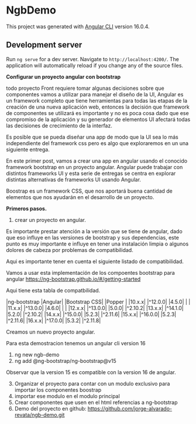 # NgbDemo

This project was generated with [Angular CLI](https://github.com/angular/angular-cli) version 16.0.4.

## Development server

Run `ng serve` for a dev server. Navigate to `http://localhost:4200/`. The application will automatically reload if you change any of the source files.

**Configurar un proyecto angular con bootstrap**

todo proyecto Front requiere tomar algunas decisiones sobre que componentes vamos a utilizar para manejar el diseño de la UI, 
Angular es un framework completo que tiene herramientas para todas las etapas de la creación de una nueva aplicación web, entonces la decisión que framework de componentes 
se utilizará es importante y no es poca cosa dado que ese compromiso de la aplicación y su generador de elementos UI afectará todas las decisiones de crecimiento de la interfaz.

Es posible que se pueda diseñar una app de modo que la UI sea lo más independiente del framework css pero es algo que exploraremos en un una siguiente entrega. 

En este primer post, vamos a crear una app en angular usando el conocido framework bootstrap en un proyecto angular. Angular puede trabajar con distintos frameworks UI y esta serie de entregas se centra en explorar distintas alternativas de frameworks UI usando Angular.

Boostrap es un framework CSS, que nos aportará buena cantidad de elementos que nos ayudarán en el desarrollo de un proyecto.

**Primeros pasos.**

1. crear un proyecto en angular.

Es importante prestar atención a la versión que se tiene de angular, dado que eso influye en las versiones de bootstrap y sus dependencias, este punto es muy importante e influye en tener una instalación limpia o algunos dolores de cabeza por problemas de compatibilidad.


Aqui es importante tener en cuenta el siguiente listado de compatibilidad.

Vamos a usar esta implementación de los compoentes bootstrap para angular
https://ng-bootstrap.github.io/#/getting-started

Aqui tiene esta tabla de compatbilidad.


|ng-bootstrap	    |Angular|			|Bootstrap CSS|	|Popper |
|10.x.x|			|^12.0.0|			|4.5.0|	        |       |
|11.x.x|			|^13.0.0|			|4.6.0|	        |       |
|12.x.x|			|^13.0.0|			|5.0.0|			|^2.10.2|
|13.x.x|		    |^14.1.0|			|5.2.0|			|^2.10.2|
|14.x.x|			|^15.0.0|			|5.2.3|			|^2.11.6|
|15.x.x|			|^16.0.0|			|5.2.3|			|^2.11.6|
|16.x.x|			|^17.0.0|			|5.3.2|			|^2.11.8|

Creamos un nuevo proyecto angular.

Para esta demostracion tenemos un angular cli version 16

1. ng new ngb-demo
2. ng add @ng-bootstrap/ng-bootstrap@v15

Observar que la version 15 es compatible con la version 16 de angular.

3. Organizar el proyecto para contar con un modulo exclusivo para importar los componentes boostrap
4. importar ese modulo en el modulo principal
5. Crear componentes que usen en el html referencias a ng-bootstrap
6. Demo del proyecto en github: https://github.com/jorge-alvarado-revata/ngb-demo.git